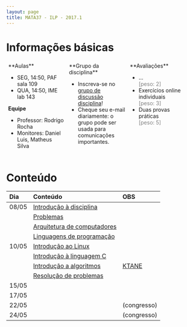 ```yaml
---
layout: page
title: MATA37 - ILP - 2017.1
---
```


# Informações básicas

<div style="float: left; padding: 5px; width: 30%;" markdown="1">
**Aulas**

- SEG, 14:50, PAF sala 109
- QUA, 14:50, IME lab 143

**Equipe**

- Professor: Rodrigo Rocha
- Monitores: Daniel Luis, Matheus Silva
</div>

<div style="float: left; padding: 5px; width: 30%;" markdown="1">
**Grupo da disciplina**

- Inscreva-se no [grupo de discussão disciplina](https://groups.google.com/forum/#!forum/mata37t05-20171)!
- Cheque seu e-mail diariamente: o grupo pode ser usada para comunicações importantes.
</div>

<div style="float: left; padding: 5px; width: 30%;" markdown="1">
**Avaliações**

- ...<br/><span style="color: gray;">\[peso: 2\]</span>
- Exercícios online individuais<br/><span style="color: gray;">\[peso: 3\]</span>
- Duas provas práticas<br/><span style="color: gray;">\[peso: 5\]</span>
</div>

<div style="clear: left;"></div>

# Conteúdo

| Dia      | Conteúdo                                      | OBS                                 |
| :------- | :-------------------------------------------- | :----------------------             |
| 08/05    | [Introdução à disciplina](intro-ilp)          |                                     |
|          | [Problemas](intro-problemas)                  |                                     |
|          | [Arquitetura de computadores](arquitetura)    |                                     |
|          | [Linguagens de programação](linguagens)       |                                     |
| 10/05    | [Introdução ao Linux](intro-linux)            |                                     |
|          | [Introdução à linguagem C](intro-cpp)         |                                     |
|          | [Introdução a algoritmos](algoritmo)          | [KTANE](http://jogabilida.de/bomb/) |
|          | [Resolução de problemas](qa)                  |                                     |
| 15/05    |                                               |                                     |
| 17/05    |                                               |                                     |
| 22/05    |                                               | (congresso)                         |
| 24/05    |                                               | (congresso)                         |

<!--
| 29/05    |                                               |                                     |
| 31/05    |                                               |                                     |
| 05/06    |                                               |                                     |
| 07/06    |                                               |                                     |
| 12/06    |                                               |                                     |
| 14/06    |                                               |                                     |
| 19/06    |                                               |                                     |
| 21/06    |                                               |                                     |
| 26/06    |                                               |                                     |
| 28/06    |                                               |                                     |
| 03/07    |                                               |                                     |
| 05/07    |                                               |                                     |
| 10/07    |                                               |                                     |
| 12/07    |                                               |                                     |
| 17/07    |                                               |                                     |
| 19/07    |                                               |                                     |
| 24/07    |                                               |                                     |
| 26/07    |                                               |                                     |
| 31/07    |                                               |                                     |
| 02/08    |                                               |                                     |
| 07/08    |                                               |                                     |
| 09/08    |                                               |                                     |
| 14/08    |                                               |                                     |
| 16/08    |                                               |                                     |
| 21/08    |                                               |                                     |
| 23/08    |                                               |                                     |
| 28/08    |                                               |                                     |
| 30/08    |                                               |                                     |
| 04/09    |                                               |                                     |
| 06/09    |                                               |                                     |
-->


